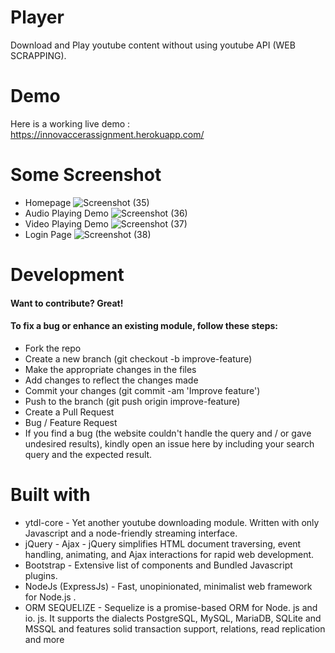 # Player
Download and Play youtube content without using youtube API (WEB SCRAPPING).
# Demo

Here is a working live demo : https://innovaccerassignment.herokuapp.com/

# Some Screenshot
- Homepage
![Screenshot (35)](https://user-images.githubusercontent.com/49112789/69884661-6e9d8980-12ff-11ea-8580-08ad98af3f29.png)
- Audio Playing Demo
![Screenshot (36)](https://user-images.githubusercontent.com/49112789/69884682-8aa12b00-12ff-11ea-8cb3-2948ef913493.png)
- Video Playing Demo
![Screenshot (37)](https://user-images.githubusercontent.com/49112789/69884694-9856b080-12ff-11ea-8687-b082db308f20.png)
- Login Page
![Screenshot (38)](https://user-images.githubusercontent.com/49112789/69884708-ac021700-12ff-11ea-9fbb-63ce08da37fe.png)






# Development
#### Want to contribute? Great!

#### To fix a bug or enhance an existing module, follow these steps:

- Fork the repo
- Create a new branch (git checkout -b improve-feature)
- Make the appropriate changes in the files
- Add changes to reflect the changes made
- Commit your changes (git commit -am 'Improve feature')
- Push to the branch (git push origin improve-feature)
- Create a Pull Request
- Bug / Feature Request
- If you find a bug (the website couldn't handle the query and / or gave undesired results), kindly open an issue here by including your search query and the expected result.
# Built with
- ytdl-core - Yet another youtube downloading module. Written with only Javascript and a node-friendly streaming interface.
- jQuery - Ajax - jQuery simplifies HTML document traversing, event handling, animating, and Ajax interactions for rapid web development.
- Bootstrap - Extensive list of components and Bundled Javascript plugins.
- NodeJs (ExpressJs) - Fast, unopinionated, minimalist web framework for Node.js .
- ORM SEQUELIZE - Sequelize is a promise-based ORM for Node. js and io. js. It supports the dialects PostgreSQL, MySQL, MariaDB, SQLite and MSSQL and features solid transaction support, relations, read replication and more
